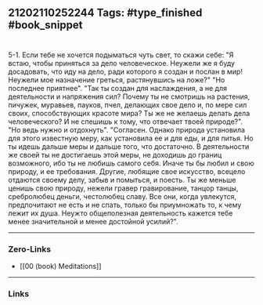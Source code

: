 21202110252244
Tags: #type_finished #book_snippet 
---
# 

 5-1. Если тебе не хочется подыматься чуть свет, то скажи себе: "Я встаю, чтобы приняться за дело человеческое. Неужели же я буду досадовать, что иду на дело, ради которого я создан и послан в мир! Неужели мое назначение  греться, растянувшись на ложе?"  "Но последнее приятнее".  "Так ты создан для наслаждения, а не для деятельности и напряжения сил? Почему ты не смотришь на растения, пичужек, муравьев, пауков, пчел, делающих свое дело и, по мере сил своих, способствующих красоте мира? Ты же не желаешь делать дела человеческого? И не спешишь к тому, что отвечает твоей природе?".  "Но ведь нужно и отдохнуть".  "Согласен. Однако природа установила для этого известную меру, как установила ее и для еды, и для питья. Но ты идешь дальше меры и дальше того, что достаточно. В деятельности же своей ты не достигаешь этой меры, не доходишь до границ возможного, ибо ты не любишь самого себя. Иначе ты бы любил и свою природу, и ее требования. Другие, любящие свое искусство, всецело отдаются своему делу, забыв и помыться, и поесть. Ты же меньше ценишь свою природу, нежели гравер  гравирование, танцор  танцы, сребролюбец  деньги, честолюбец  славу. Все они, когда увлекутся, предпочитают не есть и не спать, только бы приумножать то, к чему лежит их душа. Неужто общеполезная деятельность кажется тебе менее значительной и менее достойной усилий?". 

---
### Zero-Links
 - [[00 (book) Meditations]]
---
### Links
